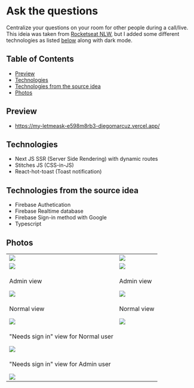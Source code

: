 # Ask the questions
Centralize your questions on your room for other people during a call/live.
This ideia was taken from [Rocketseat NLW](https://github.com/rocketseat-education/nlw-06-reactjs), but I added some different technologies as listed [below](https://github.com/diegomarcuz/my-letmeask#technologies) along with dark mode. 

## Table of Contents
- [Preview](https://github.com/diegomarcuz/my-letmeask#preview)
- [Technologies](https://github.com/diegomarcuz/my-letmeask#technologies)
- [Technologies from the source idea](https://github.com/diegomarcuz/my-letmeask#Technologies-from-the-source-idea)
- [Photos](https://github.com/diegomarcuz/my-letmeask#photos)


## Preview
- https://my-letmeask-e598m8rb3-diegomarcuz.vercel.app/


## Technologies
- Next JS SSR (Server Side Rendering) with dynamic routes
- Stitches JS (CSS-in-JS)
- React-hot-toast (Toast notification)

## Technologies from the source idea
- Firebase Authetication 
- Firebase Realtime database
- Firebase Sign-in method with Google
- Typescript

## Photos
<table>
  <tr>
    <td><img src="https://user-images.githubusercontent.com/37422384/125203784-671ac200-e250-11eb-90c8-768aa3adcd19.png"/></td>
      <td><img src="https://user-images.githubusercontent.com/37422384/125204737-24a7b400-e255-11eb-8ccf-bd6758e88d51.gif"/></td>
  </tr>  
   <tr>
   <td><img src="https://user-images.githubusercontent.com/37422384/125204645-9f240400-e254-11eb-8791-791461b80951.png"/></td>
   <td><img src="https://user-images.githubusercontent.com/37422384/125204712-017d0480-e255-11eb-82fa-1a81df85cdfb.gif"/></td>
  </tr> 
   <tr>
    <td>
      <p>Admin view</p>
      <img src="https://user-images.githubusercontent.com/37422384/125205017-8c123380-e256-11eb-8901-91d7d06d9805.gif"/>
     </td>
     <td>
       <p>Admin view</p>
      <img src="https://user-images.githubusercontent.com/37422384/125205065-c8de2a80-e256-11eb-9456-37ced22e7cc6.png"/>
     </td>
  </tr> 
   <tr>
    <td>
      <p>Normal view</p>
      <img src="https://user-images.githubusercontent.com/37422384/125205134-34c09300-e257-11eb-81e3-237247ab99d8.gif"/>
     </td>
     <td>
      <p>Normal view</p>
      <img src="https://user-images.githubusercontent.com/37422384/125205191-72252080-e257-11eb-8a11-66afa94e1a59.png"/>
     </td>
  </tr> 
   <tr>
    <td>
      <p>"Needs sign in" view for Normal user</p>
      <img src="https://user-images.githubusercontent.com/37422384/125205239-a6004600-e257-11eb-9ddc-dc513eb367b9.png"/>
     </td>
  </tr> 
  <tr>
    <td>
      <p>"Needs sign in" view for Admin user</p>
      <img src="https://user-images.githubusercontent.com/37422384/125205283-dd6ef280-e257-11eb-989c-8dc732e1fedf.png"/>
     </td>
  </tr>
</table>
